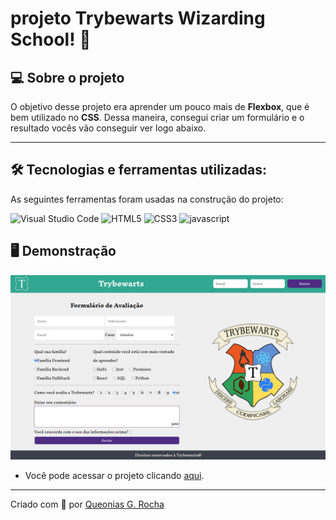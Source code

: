 # projeto Trybewarts Wizarding School! 🧙

## 💻 Sobre o projeto

O objetivo desse projeto era aprender um pouco mais de **Flexbox**, que é bem utilizado no **CSS**. Dessa maneira, consegui criar um formulário e o resultado vocês vão conseguir ver logo abaixo.

---

## 🛠 Tecnologias e ferramentas utilizadas:

As seguintes ferramentas foram usadas na construção do projeto:

![Visual Studio Code](https://img.shields.io/badge/Visual%20Studio%20Code-0078d7.svg?style=for-the-badge&logo=visual-studio-code&logoColor=white)
![HTML5](https://img.shields.io/badge/html5-%23E34F26.svg?style=for-the-badge&logo=html5&logoColor=white)
![CSS3](https://img.shields.io/badge/css3-%231572B6.svg?style=for-the-badge&logo=css3&logoColor=white)
![javascript](https://img.shields.io/badge/JavaScript-gold.svg?style=for-the-badge&logo=javascript&logoColor=white)


## 🖥️ Demonstração

<p align="center">
	<img src="/images/trybewarts.png">
</p>

- Você pode acessar o projeto clicando <a href="https://queonias.github.io/projeto-Trybewarts-Wizarding/">aqui</a>.

---


Criado com 💙 por [Queonias G. Rocha](https://github.com/Queonias)